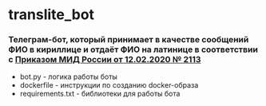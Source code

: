 # translite_bot

### Телеграм-бот, который принимает в качестве сообщений ФИО в кириллице и отдаёт ФИО на латинице в соответствии с [Приказом МИД России от 12.02.2020 № 2113](https://www.consultant.ru/document/cons_doc_LAW_360580/9eb761ae644ec1e283b3a50ef232330b924577cb/)

* bot.py - логика работы боты
* dockerfile - инструкции по созданию docker-образа
* requirements.txt - библиотеки для работы бота
